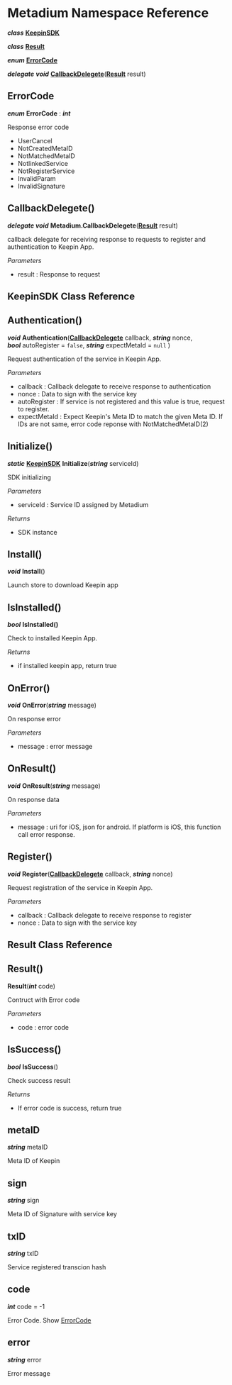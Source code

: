 # Metadium Namespace Reference
***class*** [**KeepinSDK**](class_metadium_KeepinSDK.md#KeepinSDK-Class-Reference)

***class*** [**Result**](class_metadium_KeepinSDK.md#result-class-reference)

***enum*** [**ErrorCode**](class_metadium_KeepinSDK.md#ErrorCode)

***delegate*** ***void*** [**CallbackDelegete**](class_metadium_KeepinSDK.md#callbackdelegete)([**Result**](class_metadium_KeepinSDK.md#result-class-reference) result)


ErrorCode
-------------
***enum*** **ErrorCode** : ***int***

Response error code
  * UserCancel
  * NotCreatedMetaID
  * NotMatchedMetaID
  * NotlinkedService
  * NotRegisterService
  * InvalidParam
  * InvalidSignature 

CallbackDelegete()
----------------------
***delegate void*** **Metadium.CallbackDelegete**(**[Result](class_metadium_KeepinSDK.md#callbackdelegete)** result)

callback delegate for receiving response to requests to register and authentication to Keepin App.

*Parameters*
  * result : Response to request


## KeepinSDK Class Reference

Authentication()
--------------------------------------------------------
***void*** **Authentication**(**[CallbackDelegete](class_metadium_KeepinSDK.md#callbackdelegete)** callback, ***string*** nonce, ***bool*** autoRegister = `false`, ***string*** expectMetaId = `null` )

Request authentication of the service in Keepin App.

*Parameters*
  * callback : Callback delegate to receive response to authentication
  * nonce : Data to sign with the service key
  * autoRegister : If service is not registered and this value is true, request to register.
  * expectMetaId : Expect Keepin's Meta ID to match the given Meta ID. If IDs are not same, error code reponse with NotMatchedMetaID(2)

Initialize()
----------------------------------------------------
***static*** **[KeepinSDK](class_metadium_KeepinSDK.md#KeepinSDK-Class-Reference)** **Initialize**(***string*** serviceId)

SDK initializing

*Parameters*
  * serviceId : Service ID assigned by Metadium

*Returns*
  * SDK instance

Install()
-------------------------------------------------
***void*** **Install**()

Launch store to download Keepin app

IsInstalled()
-----------------------------------------------------
***bool*** **IsInstalled()**

Check to installed Keepin App.

*Returns*
  * if installed keepin app, return true

OnError()
-------------------------------------------------
***void*** **OnError**(***string*** message)
  
On response error
  
*Parameters*
  * message : error message

OnResult()
--------------------------------------------------
***void*** **OnResult**(***string*** message)
  
On response data  
  
*Parameters*
  * message : uri for iOS, json for android. If platform is iOS, this function call error response.  

Register()
--------------------------------------------------
***void*** **Register**(**[CallbackDelegete](class_metadium_KeepinSDK.md#callbackdelegete)** callback, ***string*** nonce)
  
Request registration of the service in Keepin App.  
  
*Parameters*
  * callback : Callback delegate to receive response to register  
  * nonce : Data to sign with the service key

## Result Class Reference

Result()
--------------------------
**Result**(***int*** code)

Contruct with Error code

*Parameters*
  * code : error code

IsSuccess()
---------------
***bool*** **IsSuccess**()

Check success result

*Returns*
  * If error code is success, return true

metaID
----------------
***string*** metaID
  
Meta ID of Keepin

sign
----------------
***string*** sign

Meta ID of Signature with service key  

txID
----------------
***string*** txID

Service registered transcion hash

code
----------------
***int*** code = -1

Error Code. Show [ErrorCode](class_metadium_KeepinSDK.md#ErrorCode)

error
----------------
***string*** error

Error message
